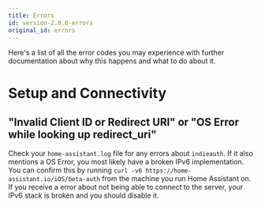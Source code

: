 ```yaml
---
title: Errors
id: version-2.0.0-errors
original_id: errors
---
```


Here's a list of all the error codes you may experience with further documentation about why this happens and what to do about it.

# Setup and Connectivity

## "Invalid Client ID or Redirect URI" or "OS Error while looking up redirect_uri"

Check your `home-assistant.log` file for any errors about `indieauth`. If it also mentions a OS Error, you most likely have a broken IPv6 implementation. You can confirm this by running `curl -v6 https://home-assistant.io/iOS/beta-auth` from the machine you run Home Assistant on. If you receive a error about not being able to connect to the server, your IPv6 stack is broken and you should disable it.
